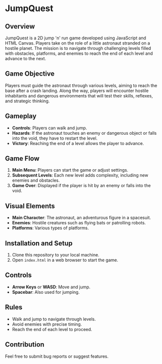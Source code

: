 # JumpQuest

## Overview

JumpQuest is a 2D jump 'n' run game developed using JavaScript and HTML Canvas. Players take on the role of a little astronaut stranded on a hostile planet. The mission is to navigate through challenging levels filled with obstacles, platforms, and enemies to reach the end of each level and advance to the next.

## Game Objective

Players must guide the astronaut through various levels, aiming to reach the base after a crash landing. Along the way, players will encounter hostile inhabitants and dangerous environments that will test their skills, reflexes, and strategic thinking.

## Gameplay

- **Controls**: Players can walk and jump.
- **Hazards**: If the astronaut touches an enemy or dangerous object or falls into the void, they have to restart the level.
- **Victory**: Reaching the end of a level allows the player to advance.

## Game Flow

1. **Main Menu**: Players can start the game or adjust settings.
2. **Subsequent Levels**: Each new level adds complexity, including new enemies and obstacles.
3. **Game Over**: Displayed if the player is hit by an enemy or falls into the void.

## Visual Elements

- **Main Character**: The astronaut, an adventurous figure in a spacesuit.
- **Enemies**: Hostile creatures such as flying bats or patrolling robots.
- **Platforms**: Various types of platforms.

## Installation and Setup

1. Clone this repository to your local machine.
2. Open `index.html` in a web browser to start the game.

## Controls

- **Arrow Keys** or **WASD**: Move and jump.
- **Spacebar**: Also used for jumping.

## Rules

- Walk and jump to navigate through levels.
- Avoid enemies with precise timing.
- Reach the end of each level to proceed.


## Contribution

Feel free to submit bug reports or suggest features.

